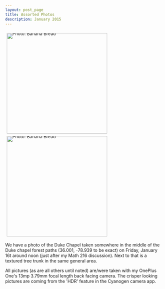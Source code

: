 ```yaml
---
layout: post_page
title: Assorted Photos
description: January 2015
---
```



<div style="line-height:0;padding:4px 0 0 1px;">
<a href="http://i.imgur.com/FasHZUi.jpg" style="display:inline-block;margin:3px;text-decoration:none;"> 
<img alt="Photo: Banana Bread" height="321" src="http://i.imgur.com/FasHZUi.jpg" title="Banana Bread" width="321" style="padding:1px;">
</a>
<a href="http://i.imgur.com/ORydN8O.jpg" style="display:inline-block;margin:3px;text-decoration:none;"> 
<img alt="Photo: Banana Bread" height="321" src="http://i.imgur.com/ORydN8O.jpg" title="Banana Bread" width="321" style="padding:1px;">
</a>
</div>

We have a photo of the Duke Chapel taken somewhere in the middle of the Duke chapel forest paths (36.001, -78.939 to be exact) on Friday, January 16t around noon (just after my Math 216 discussion). Next to that is a textured tree trunk in the same general area.

All pictures (as are all others until noted) are/were taken with my OnePlus One's 13mp 3.79mm focal length back facing camera. The crisper looking pictures are coming from the 'HDR' feature in the Cyanogen camera app. 



